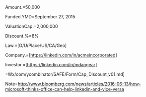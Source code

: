 Amount.$=$50,000

Funded.YMD=September 27, 2015

ValuationCap.$=$2,000,000

Discount.%=8%

Law.=[G/U/Place/US/CA/Geo]

Company.=[https://linkedin.com/in/acmeincorporated]

Investor.=[https://linkedin.com/in/mdangear]

=Wx/com/ycombinator/SAFE/Form/Cap_Discount_v01.md]

Note=http://www.bloomberg.com/news/articles/2016-06-13/how-microsoft-thinks-office-can-help-linkedin-and-vice-versa
